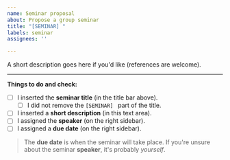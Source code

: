 ```yaml
---
name: Seminar proposal
about: Propose a group seminar
title: "[SEMINAR] "
labels: seminar
assignees: ''

---
```


A short description goes here if you'd like (references are welcome).

---

**Things to do and check:**

- [ ] I inserted the **seminar title** (in the title bar above).
  - [ ] I did not remove the `[SEMINAR] ` part of the title.
- [ ] I inserted a **short description** (in this text area).
- [ ] I assigned the **speaker** (on the right sidebar).
- [ ] I assigned a **due date** (on the right sidebar).

> The **due date** is when the seminar will take place. If you're unsure about the seminar **speaker**, it's probably *yourself*.
